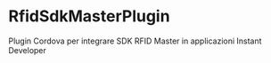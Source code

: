 # RfidSdkMasterPlugin
 Plugin Cordova per integrare SDK RFID Master in applicazioni Instant Developer
